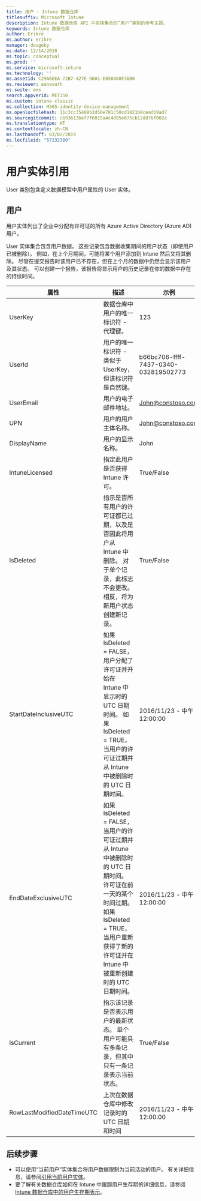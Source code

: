 ```yaml
---
title: 用户 - Intune 数据仓库
titlesuffix: Microsoft Intune
description: Intune 数据仓库 API 中实体集合的“用户”类别的参考主题。
keywords: Intune 数据仓库
author: Erikre
ms.author: erikre
manager: dougeby
ms.date: 12/14/2018
ms.topic: conceptual
ms.prod: ''
ms.service: microsoft-intune
ms.technology: ''
ms.assetid: C29A6EEA-72B7-427E-9601-E05B408F3BB0
ms.reviewer: aanavath
ms.suite: ems
search.appverid: MET150
ms.custom: intune-classic
ms.collection: M365-identity-device-management
ms.openlocfilehash: 11c3cc35408b2d50e781c50cd1821b8cead19ad7
ms.sourcegitcommit: cb93613bef7f6015a4c4095e875cb12dd76f002e
ms.translationtype: HT
ms.contentlocale: zh-CN
ms.lasthandoff: 03/02/2019
ms.locfileid: "57232380"
---
```

# <a name="reference-for-user-entity"></a>用户实体引用

User 类别包含定义数据模型中用户属性的 User 实体。

## <a name="user"></a>用户

用户实体列出了企业中分配有许可证的所有 Azure Active Directory (Azure AD) 用户。

User 实体集合包含用户数据。 这些记录包含数据收集期间的用户状态（即使用户已被删除）。 例如，在上个月期间，可能将某个用户添加到 Intune 然后又将其删除。 尽管在提交报告时该用户已不存在，但在上个月的数据中仍然会显示该用户及其状态。 可以创建一个报告，该报告将显示用户的历史记录在你的数据中存在的持续时间。

| 属性  | 描述 | 示例 |
|---------|------------|--------|
| UserKey |数据仓库中用户的唯一标识符 - 代理键。 |123 |
| UserId |用户的唯一标识符 - 类似于 UserKey，但该标识符是自然键。 |b66bc706-ffff-7437-0340-032819502773 |
| UserEmail |用户的电子邮件地址。 |John@constoso.com |
| UPN | 用户的用户主体名称。 | John@constoso.com |
| DisplayName |用户的显示名称。 |John |
| IntuneLicensed |指定此用户是否获得 Intune 许可。 |True/False |
| IsDeleted | 指示是否所有用户的许可证都已过期，以及是否因此将用户从 Intune 中删除。 对于单个记录，此标志不会更改。 相反，将为新用户状态创建新记录。 |True/False |
| StartDateInclusiveUTC |如果 IsDeleted = FALSE，用户分配了许可证并开始在 Intune 中显示时的 UTC 日期时间。 如果 IsDeleted = TRUE，当用户的许可证过期并从 Intune 中被删除时的 UTC 日期时间。 |2016/11/23 - 中午 12:00:00 |
| EndDateExclusiveUTC |如果 IsDeleted = FALSE，当用户的许可证过期并从 Intune 中被删除时的 UTC 日期时间。 许可证在前一天的某个时间过期。 如果 IsDeleted = TRUE，当用户重新获得了新的许可证并在 Intune 中被重新创建时的 UTC 日期时间。  |2016/11/23 - 中午 12:00:00 |
| IsCurrent |指示该记录是否表示用户的最新状态。 单个用户可能具有多条记录，但其中只有一条记录表示当前状态。  |True/False |
| RowLastModifiedDateTimeUTC |上次在数据仓库中修改记录时的 UTC 日期和时间  |2016/11/23 - 中午 12:00:00 |

## <a name="next-steps"></a>后续步骤
 - 可以使用“当前用户”实体集合将用户数据限制为当前活动的用户。 有关详细信息，请参阅[引用当前用户实体](reports-ref-current-user.md)。
 - 要了解有关数据仓库如何在 Intune 中跟踪用户生存期的详细信息，请参阅 [Intune 数据仓库中的用户生存期表示](reports-ref-user-timeline.md)。
